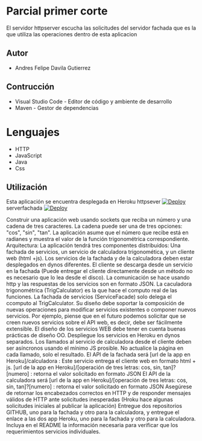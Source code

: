 # Parcial primer corte
El servidor httpserver escucha las solicitudes del servidor fachada que es la que utiliza las operaciones dentro de esta aplicacion

## Autor
* Andres Felipe Davila Gutierrez

## Contrucción
* Visual Studio Code - Editor de código y ambiente de desarrollo
* Maven - Gestor de dependencias


# Lenguajes
* HTTP
* JavaScript
* Java
* Css

## Utilización
Esta aplicación se encuentra desplegada en Heroku
httpsever
[![Deploy](https://www.herokucdn.com/deploy/button.svg)](https://parcialarephttp.herokuapp.com)
serverfachada
[![Deploy](https://www.herokucdn.com/deploy/button.svg)](https://serverfachada.herokuapp.com/index.html)


Construir una  aplicación web usando sockets que reciba un número y una cadena de tres caracteres. La cadena puede ser una de tres opciones: "cos", "sin", "tan". La aplicación asume que el número que recibe está en radianes y muestra el valor de la función trigonométrica correspondiente.
Arquitectura:
La aplicación tendrá tres componentes distribuidos: Una fachada de servicios, un servicio de calculadora trigonomética, y un cliente web (html +js).
Los servicios de la fachada y de la calculadora deben estar desplegados en dynos diferentes.
El cliente se descarga desde un servicio en la fachada (Puede entregar el cliente directamente desde un método no es necesario que lo lea desde el disco).
La comunicación se hace usando http y las respuestas de los servicios son en formato JSON.
La caculadora trigonométrica (TrigCalculator) es la que hace el computo real de las funciones. La fachada de servicios (ServiceFacade) solo delega el ccomputo al TrigCalculator.
Su diseño debe soportar la composición de nuevas operaciones para modificar servicios existentes o componer nuevos servicios. Por ejemplo, piense que en el futuro podemos solicitar que se creen nuevos servicios sobre  el API web, es decir,  debe ser fácilmente extensible.
El diseño de los servicios WEB debe tener en cuenta buenas prácticas de diseño OO.
Despliegue los servicios en Heroku en dynos separados.
Los llamados al servicio de calculadora desde el cliente deben ser asíncronos usando el mínimo JS prosible. No actualice la página en cada llamado, solo el resultado.
El API de la fachada será
[url de la app en Heroku]/calculadora : Este servicio entrega el cliente web en formato html + js.
[url de la app en Heroku]/[operación de tres letras: cos, sin, tan]?[numero] : retorna el valor solicitado en formato JSON
El API de la calculadora será
[url de la app en Heroku]/[operación de tres letras: cos, sin, tan]?[numero] : retorna el valor solicitado en formato JSON
Asegúrese de retornar los encabezados correctos en HTTP y de responder mensajes válidos de HTTP ante solicitudes inesperadas (Hroku hace algunas solicitudes iniciales al publicar la aplicación)
Entregue dos repositorios GITHUB, uno para la fachada y otro para la calculadora, y entregue el enlace a las dos app Heroku, uno para la fachada y otro para la calculadora. Incluya en el README la información necesaria  para verificar que los requerimientos servicios individuales.
